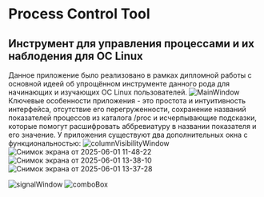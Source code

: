 # Process Control Tool
## Инструмент для управления процессами и их наблодения для ОС Linux
Данное приложение было реализовано в рамках дипломной работы с основной идеей об упрощённом инструменте данного рода для начинающих и изучающих ОС Linux пользователей.
 ![MainWindow](https://github.com/user-attachments/assets/cb69c26b-53d0-47fe-9d53-aab634c66aaa)
Ключевые особенности приложения - это простота и интуитивность интерфейса, отсутствие его перегруженности, сохранение названий показателей процессов из каталога /proc и исчерпывающие подсказки, которые помогут расшифровать аббревиатуру в названии показателя и его значение.
У приложения существуют два дополнительных окна с функциональностью:
![columnVisibilityWindow](https://github.com/user-attachments/assets/006942d6-3b2b-4b1d-81e1-317c3eee8dd6)
![Снимок экрана от 2025-06-01 11-48-22](https://github.com/user-attachments/assets/7d501ba9-f657-491a-818d-3ee2471b0574) ![Снимок экрана от 2025-06-01 13-38-10](https://github.com/user-attachments/assets/873f5251-92ba-4325-b125-db0df3d918be) ![Снимок экрана от 2025-06-01 13-37-28](https://github.com/user-attachments/assets/c6b404e1-f595-4df7-b983-11b01cd7bad4)

![signalWindow](https://github.com/user-attachments/assets/c78fba0a-f5d4-4f03-b88d-b9f74c670f81) ![comboBox](https://github.com/user-attachments/assets/d94723bd-c6db-4a9d-961d-46d0a1d21ebd)
